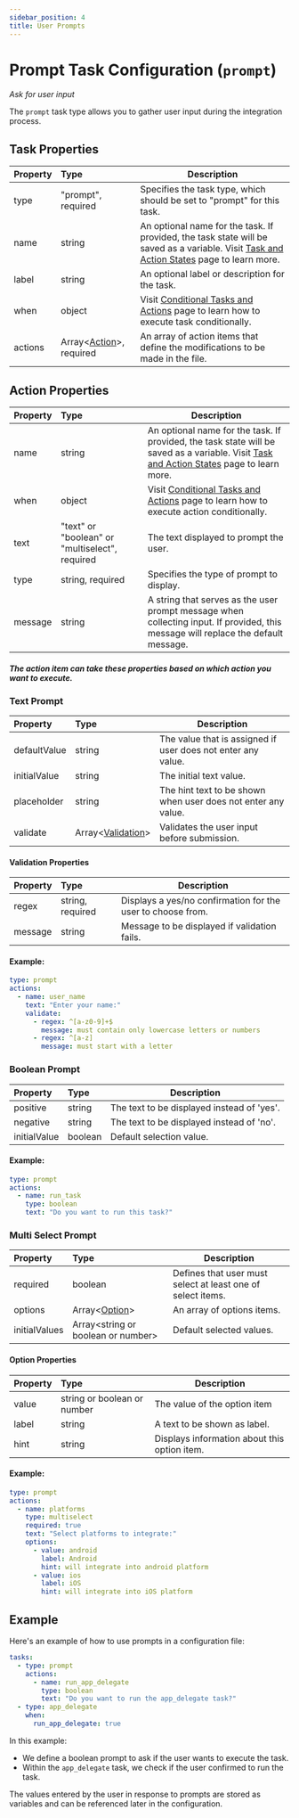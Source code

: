 ```yaml
---
sidebar_position: 4
title: User Prompts
---
```

# Prompt Task Configuration (`prompt`)
_Ask for user input_

The `prompt` task type allows you to gather user input during the integration process.

## Task Properties

| Property | Type                                            | Description                                                                                                                                                |
|:---------|:------------------------------------------------|------------------------------------------------------------------------------------------------------------------------------------------------------------|
| type     | "prompt", required                              | Specifies the task type, which should be set to "prompt" for this task.                                                                                    |
| name     | string                                          | An optional name for the task. If provided, the task state will be saved as a variable. Visit [Task and Action States](../../states) page to learn more.   |
| label    | string                                          | An optional label or description for the task.                                                                                                             |
| when     | object                                          | Visit [Conditional Tasks and Actions](../../when) page to learn how to execute task conditionally.                                                         |
| actions  | Array\<[Action](#action-properties)\>, required | An array of action items that define the modifications to be made in the file.                                                                             |

## Action Properties

| Property | Type                                           | Description                                                                                                                                               |
|:---------|:-----------------------------------------------|-----------------------------------------------------------------------------------------------------------------------------------------------------------|
| name     | string                                         | An optional name for the task. If provided, the task state will be saved as a variable. Visit [Task and Action States](../../states) page to learn more.  |
| when     | object                                         | Visit [Conditional Tasks and Actions](../../when)  page to learn how to execute action conditionally.                                                     |
| text     | "text" or "boolean" or "multiselect", required | The text displayed to prompt the user.                                                                                                                    |
| type     | string, required                               | Specifies the type of prompt to display.                                                                                                                  |
| message  | string                                         | A string that serves as the user prompt message when collecting input. If provided, this message will replace the default message.                        |

#### _The action item can take these properties based on which action you want to execute._

### Text Prompt

| Property     | Type                                          | Description                                                                                                                        |
|:-------------|:----------------------------------------------|------------------------------------------------------------------------------------------------------------------------------------|
| defaultValue | string                                        | The value that is assigned if user does not enter any value.                                                                       |
| initialValue | string                                        | The initial text value.                                                                                                            |
| placeholder  | string                                        | The hint text to be shown when user does not enter any value.                                                                      |
| validate     | Array\<[Validation](#validation-properties)\> | Validates the user input before submission.                                                                                        |

#### Validation Properties

| Property    | Type             | Description                                                                                                                        |
|:------------|:-----------------|------------------------------------------------------------------------------------------------------------------------------------|
| regex       | string, required | Displays a yes/no confirmation for the user to choose from.                                                                        |
| message     | string           | Message to be displayed if validation fails.                                                                                       |

#### Example:

```yaml
type: prompt
actions:
  - name: user_name
    text: "Enter your name:"
    validate:
      - regex: ^[a-z0-9]+$
        message: must contain only lowercase letters or numbers
      - regex: ^[a-z]
        message: must start with a letter
```
### Boolean Prompt

| Property      | Type     | Description                                |
|:--------------|:---------|--------------------------------------------|
| positive      | string   | The text to be displayed instead of 'yes'. |
| negative      | string   | The text to be displayed instead of 'no'.  |
| initialValue  | boolean  | Default selection value.                   |

#### Example:

```yaml
type: prompt
actions:
  - name: run_task
    type: boolean
    text: "Do you want to run this task?"
```

### Multi Select Prompt

| Property       | Type                                  | Description                                                 |
|:---------------|:--------------------------------------|-------------------------------------------------------------|
| required       | boolean                               | Defines that user must select at least one of select items. |
| options        | Array\<[Option](#option-properties)\> | An array of options items.                                  |
| initialValues  | Array\<string or boolean or number\>  | Default selected values.                                    |

#### Option Properties

| Property | Type                        | Description                                   |
|:---------|:----------------------------|-----------------------------------------------|
| value    | string or boolean or number | The value of the option item                  |
| label    | string                      | A text to be shown as label.                  |
| hint     | string                      | Displays information about this option item.  |

#### Example:
```yaml
type: prompt
actions:
  - name: platforms
    type: multiselect
    required: true
    text: "Select platforms to integrate:"
    options:
      - value: android
        label: Android
        hint: will integrate into android platform
      - value: ios
        label: iOS
        hint: will integrate into iOS platform
```

## Example

Here's an example of how to use prompts in a configuration file:

```yaml
tasks:
  - type: prompt
    actions:
      - name: run_app_delegate
        type: boolean
        text: "Do you want to run the app_delegate task?"
  - type: app_delegate
    when:
      run_app_delegate: true
```

In this example:

-   We define a boolean prompt to ask if the user wants to execute the task.
-   Within the `app_delegate` task, we check if the user confirmed to run the task.

The values entered by the user in response to prompts are stored as variables and can be referenced later in the configuration.
